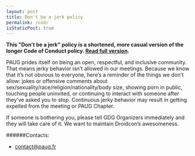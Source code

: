 ```yaml
---
layout: post
title: Don't be a jerk policy
permalink: /cod/
isStaticPost: true
---
```


__This "Don't be a jerk" policy is a shortened, more casual version of the longer Code of Conduct policy. [Read full version](http://meta.wikimedia.org/wiki/Don%27t_be_a_dick).__


PAUG prides itself on being an open, respectful, and inclusive community. That means jerky behavior isn’t allowed in our meetings. Because we know that it’s not obvious to everyone, here’s a reminder of the things we don’t allow: jokes or offensive comments about sex/sexuality/race/religion/nationality/body size, showing porn in public, touching people uninvited, or continuing to interact with someone after they’ve asked you to stop. Continuous jerky behavior may result in getting expelled from the meeting or PAUG Chapter.

If someone is bothering you, please tell GDG Organizers immediately and they will take care of it. We want to maintain Droidcon’s awesomeness.


######Contacts:

- [contact@paug.fr](mailto:contact@paug.fr)

<img class="img-responsive feature-image" src="{{ site.baseurl }}/img/posts/cod.jpg" style="display:none">
